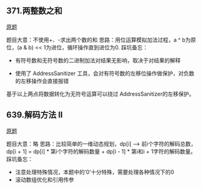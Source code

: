 ## 371.两整数之和
[原题](https://leetcode-cn.com/problems/sum-of-two-integers/)

题目大意：不使用+、-求出两个数的和
思路：用位运算模拟加法过程，a ^ b为原位，(a & b) << 1为进位，循环操作直到进位为0.
踩坑备忘：
+ 有符号数和无符号数的二进制加法对结果无影响，取决于对结果的解释

+ 使用了 AddressSanitizer 工具，会对有符号数的左移位操作做保护，对负数的左移操作会直接报错

基于以上两点将数据转化为无符号运算可以绕过 AddressSanitizer的左移保护。

## 639.解码方法 II
[原题](https://leetcode-cn.com/problems/decode-ways-ii/)

题目大意：略
思路：比较简单的一维动态规划，dp[i] --> 前i个字符的解码总数，dp[i + 1] = dp[i] * 第i个字符的解码数量 + dp[i - 1] * 第i和i + 1字符的解码数量。
踩坑备忘：
+ 注意处理特殊情况，本题中的‘0’十分特殊，需要处理各种情况下的0
+ 滚动数组优化和引用传参

